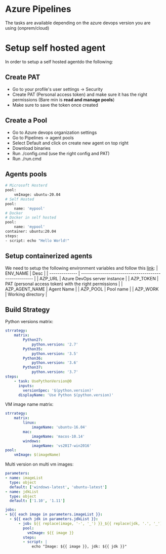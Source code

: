 # Azure Pipelines
The tasks are available depending on the azure devops version you are using (onprem/cloud) 
# Setup self hosted agent
In order to setup a self hosted agentdo the following:
## Create PAT
* Go to your profile's user settings -> Security
* Create PAT (Personal access token) and make sure it has the right permissions (Bare min is **read and manage pools**)
* Make sure to save the token once created
## Create a Pool
* Go to Azure devops organization settings
* Go to Pipelines -> agent pools
* Select Default and click on create new agent on top right
* Download binaries
* Run ./config.cmd (use the right config and PAT)
* Run ./run.cmd
## Agents pools
```sh
# Microsoft Hosterd
pool:
    vmImage: ubuntu-20.04
# Self Hosted
pool:
    name: 'mypool'
# Docker
# Docker in self hosted
pool:
    name: 'mypool'
container: ubuntu:20.04
steps:
- script: echo "Hello World!"
``` 
## Setup containerized agents
We need to setup the following environment variables and follow this [link](https://learn.microsoft.com/en-us/azure/devops/pipelines/agents/docker?view=azure-devops#linux):
| ENV_NAME       | Desc                                                   |
| -------------- | ------------------------------------------------------ |
| AZP_URL        | Azure DevOps server instance                           |
| AZP_TOKEN      | PAT (personal access token) with the right permissions |
| AZP_AGENT_NAME | Agent Name                                             |
| AZP_POOL       | Pool name                                              |
| AZP_WORK       | Working directory                                      |


## Build Strategy
Python versions matrix:
```yaml
strrategy:
    matrix: 
        Python27:
            python.version: '2.7'
        Python35:
            python.version: '3.5'            
        Python36:
            python.version: '3.6'
        Python37:
            python.version: '3.7'          
steps:
    - task: UsePythonVersion@0
      inputs:
        versionSpec: '$(python.version)'
      displayName: 'Use Python $(python.version)'
```
VM image name matrix:
```yaml
strrategy:
    matrix: 
        linux:
            imageName: 'ubuntu-16.04'
        mac:
            imageName: 'macos-10.14'            
        windows:
            imageName: 'vs2017-win2016'     
pool:
    vmImage: $(imageName)
```
Multi version on multi vm images:
```yaml
parameters:
- name: imageList
  type: object
  default: ['windows-latest', 'ubuntu-latest']
- name: jdkList
  type: object
  default: ['1.10', '1.11']

jobs:
- ${{ each image in parameters.imageList }}:
  - ${{ each jdk in parameters.jdkList }}:
      - job: ${{ replace(image, '-', '_') }}_${{ replace(jdk, '.', '_') }}
        pool:
          vmImage: ${{ image }}
        steps:
        - script: |
            echo "Image: ${{ image }}, jdk: ${{ jdk }}"
```

